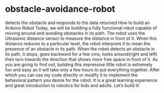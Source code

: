 # obstacle-avoidance-robot
detects the obstacle and responds to the data returned
How to build an Arduino Robot
Today, we will be building a fully functional robot capable of moving 
around and avoiding obstacles in its path. The robot uses the Ultrasonic
 distance sensor to measure the distance in front of it.
 When this distance reduces to a particular level, the robot interprets it
 to mean the presence of an obstacle in its path. When the robot detects an 
obstacle in its path, it stops, goes backward for a few cms, looks around(right and left) 
then turn towards the direction that shows more free space in front of it.
 As you are going to find out, building this impressive little robot is extremely fun
 and easy as it will take only a few hours to put everything together.
 After which you can use my code directly or modify it to implement the behavioral
 pattern you desire for the robot. It is a great learning experience and great introduction 
 to robotics for kids and adults. Let’s build it!
